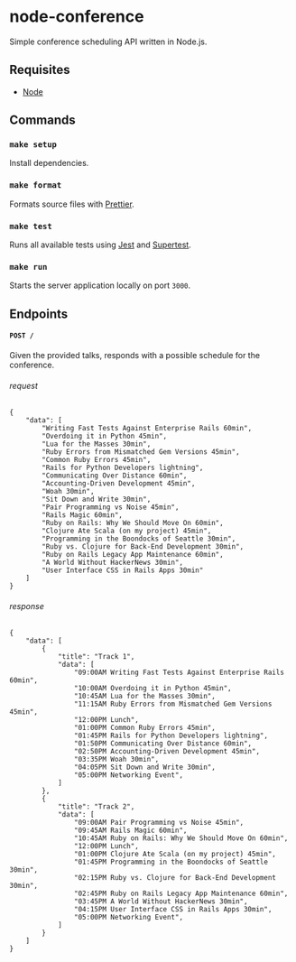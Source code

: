 # node-conference
Simple conference scheduling API written in Node.js.

## Requisites

- [Node](https://nodejs.org/en/)

## Commands

### `make setup`
Install dependencies.

### `make format`
Formats source files with [Prettier](https://prettier.io/).

### `make test`                    
Runs all available tests using [Jest](https://jestjs.io/) and [Supertest](https://github.com/visionmedia/supertest).

### `make run`
Starts the server application locally on port `3000`.

## Endpoints

#### `POST /`
Given the provided talks, responds with a possible schedule for the conference.

###### request
    {
        "data": [
            "Writing Fast Tests Against Enterprise Rails 60min",
            "Overdoing it in Python 45min",
            "Lua for the Masses 30min",
            "Ruby Errors from Mismatched Gem Versions 45min",
            "Common Ruby Errors 45min",
            "Rails for Python Developers lightning",
            "Communicating Over Distance 60min",
            "Accounting-Driven Development 45min",
            "Woah 30min",
            "Sit Down and Write 30min",
            "Pair Programming vs Noise 45min",
            "Rails Magic 60min",
            "Ruby on Rails: Why We Should Move On 60min",
            "Clojure Ate Scala (on my project) 45min",
            "Programming in the Boondocks of Seattle 30min",
            "Ruby vs. Clojure for Back-End Development 30min",
            "Ruby on Rails Legacy App Maintenance 60min",
            "A World Without HackerNews 30min",
            "User Interface CSS in Rails Apps 30min"
        ]
    }
###### response
    {
        "data": [
            {
                "title": "Track 1",
                "data": [
                    "09:00AM Writing Fast Tests Against Enterprise Rails 60min",
                    "10:00AM Overdoing it in Python 45min",
                    "10:45AM Lua for the Masses 30min",
                    "11:15AM Ruby Errors from Mismatched Gem Versions 45min",
                    "12:00PM Lunch",
                    "01:00PM Common Ruby Errors 45min",
                    "01:45PM Rails for Python Developers lightning",
                    "01:50PM Communicating Over Distance 60min",
                    "02:50PM Accounting-Driven Development 45min",
                    "03:35PM Woah 30min",
                    "04:05PM Sit Down and Write 30min",
                    "05:00PM Networking Event",
                ]
            },
            {
                "title": "Track 2",
                "data": [
                    "09:00AM Pair Programming vs Noise 45min",
                    "09:45AM Rails Magic 60min",
                    "10:45AM Ruby on Rails: Why We Should Move On 60min",
                    "12:00PM Lunch",
                    "01:00PM Clojure Ate Scala (on my project) 45min",
                    "01:45PM Programming in the Boondocks of Seattle 30min",
                    "02:15PM Ruby vs. Clojure for Back-End Development 30min",
                    "02:45PM Ruby on Rails Legacy App Maintenance 60min",
                    "03:45PM A World Without HackerNews 30min",
                    "04:15PM User Interface CSS in Rails Apps 30min",
                    "05:00PM Networking Event",
                ]
            }
        ]
    }
